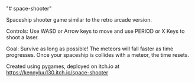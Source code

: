 "# space-shooter" 

Spaceship shooter game similar to the retro arcade version.

Controls: Use WASD or Arrow keys to move and use PERIOD or X Keys to shoot a laser.

Goal: Survive as long as possible! The meteors will fall faster as time progresses. Once your spaceship is collides with a meteor, the time resets.

Created using pygames, deployed on itch.io at https://kennyluu130.itch.io/space-shooter

